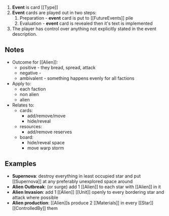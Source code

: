 1. **Event** is card [[Type]]
2. **Event** cards are played out in two steps:
	1. Preparation - **event** card is put to [[FutureEvents]] pile
	2. Evaluation - **event** card is revealed then it's text is implemented
3. The player has control over anything not explicitly stated in the event description.

## Notes

- Outcome for [[Alien]]:
	- positive - they bread, spread, attack
	- negative - 
	- ambivalent - something happens evenly for all factions 
- Apply to:
	- each faction
	- non alien
	- alien
- Relates to:
	- cards:
		- add/remove/move
		- hide/reveal
	- resources:
		- add/remove reserves
	- board:
		- hide/reveal space
		- move warp storm

## Examples
- **Supernova**: destroy everything in least occupied star and put [[Supernova]] at any preferably unexplored space around
- **Alien Outbreak**: (or surge) add 1 [[Alien]] to each star with [[Alien]] in it
- **Alien Invasion**: add 1 [[Alien]] [[Unit]] openly to every bordering star and attack where possible
- **Alien production**: [[Alien]]s produce 2 [[Materials]] in every [[Star]] [[ControlledBy]] them

